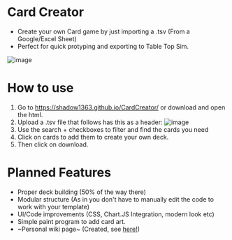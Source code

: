  # Card Creator
 - Create your own Card game by just importing a .tsv (From a Google/Excel Sheet)
 - Perfect for quick protyping and exporting to Table Top Sim.

![image](https://github.com/Shadow1363/HolySheet/assets/112425274/7da879c6-b87f-4bfb-9aef-54dd0edc8e4c)

 
# How to use
1. Go to https://shadow1363.github.io/CardCreator/ or download and open the html.
2. Upload a .tsv file that follows has this as a header:
![image](https://github.com/Shadow1363/HolySheet/assets/112425274/2464f1c8-e9fa-4a46-8d50-b2d0cab583ab)
3. Use the search + checkboxes to filter and find the cards you need
4. Click on cards to add them to create your own deck.
5. Then click on download.

# Planned Features
- Proper deck building (50% of the way there)
- Modular structure (As in you don't have to manually edit the code to work with your template)
- UI/Code improvements (CSS, Chart.JS Integration, modern look etc)
- Simple paint program to add card art.
- ~Personal wiki page~ (Created, see [here!](https://github.com/Shadow1363/HolySheet/wiki))
